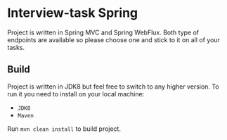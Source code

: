 # Interview-task Spring
Project is written in Spring MVC and Spring WebFlux. Both type of endpoints are available so please choose one
and stick to it on all of your tasks. 

## Build
Project is written in JDK8 but feel free to switch to any higher version. To run it you need to install on your local machine:  
* `JDK8` 
* `Maven` 

Run `mvn clean install` to build project.

  
